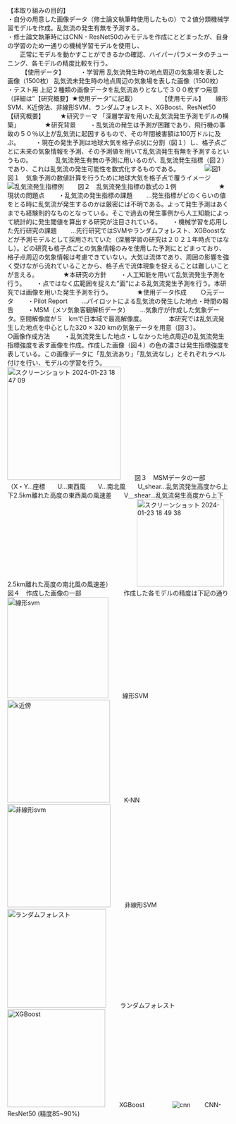 【本取り組みの目的】   
・自分の用意した画像データ（修士論文執筆時使用したもの）で２値分類機械学習モデルを作成。乱気流の発生有無を予測する。  
・修士論文執筆時にはCNN - ResNet50のみモデルを作成にとどまったが、自身の学習のため一通りの機械学習モデルを使用し、  
　　正常にモデルを動かすことができるかの確認、ハイパーパラメータのチューニング、各モデルの精度比較を行う。  
　　
【使用データ】 　　
・学習用 乱気流発生時の地点周辺の気象場を表した画像（1500枚） 乱気流未発生時の地点周辺の気象場を表した画像（1500枚）　　
・テスト用 上記２種類の画像データを乱気流ありとなしで３００枚ずつ用意 （詳細は”【研究概要】★使用データ”に記載）　　
　　
【使用モデル】　　
線形SVM、K近傍法、非線形SVM、ランダムフォレスト、XGBoost、ResNet50　　
【研究概要】 　　
★研究テーマ 「深層学習を用いた乱気流発生予測モデルの構築」　　
　　
★研究背景　　
・乱気流の発生は予測が困難であり、飛行機の事故の５０％以上が乱気流に起因するもので、その年間被害額は100万ドルに及ぶ。 　　
・現在の発生予測は地球大気を格子点状に分割（図１）し、格子点ごとに未来の気象情報を予測、その予測値を用いて乱気流発生有無を予測するというもの。　　
　　乱気流発生有無の予測に用いるのが、乱気流発生指標（図２）であり、これは乱気流の発生可能性を数式化するものである。　　
　　
![図1](https://github.com/Keisuke-watanabee/classification-of-turbulence/assets/154974337/11f8624f-fc37-400d-a770-d9acebe7f9d5)　　
図１　気象予測の数値計算を行うために地球大気を格子点で覆うイメージ　　
![乱気流発生指標例](https://github.com/Keisuke-watanabee/classification-of-turbulence/assets/154974337/a6b73980-1096-4f43-9ca7-990e03518585)　　
図２　乱気流発生指標の数式の１例　　
　　
　　
★現状の問題点　　
・乱気流の発生指標の課題　　
…発生指標がどのくらいの値をとる時に乱気流が発生するのかは厳密には不明である。よって発生予測はあくまでも経験則的なものとなっている。そこで過去の発生事例から人工知能によって統計的に発生閾値を算出する研究が注目されている。　　
・機械学習を応用した先行研究の課題　　
…先行研究ではSVMやランダムフォレスト、XGBoostなどが予測モデルとして採用されていた（深層学習の研究は２０２１年時点ではなし）。どの研究も格子点ごとの気象情報のみを使用した予測にとどまっており、格子点周辺の気象情報は考慮できていない。大気は流体であり、周囲の影響を強く受けながら流れていることから、格子点で流体現象を捉えることは難しいことが言える。　　
　　
★本研究の方針　　
・人工知能を用いて乱気流発生予測を行う。　　
・点ではなく広範囲を捉えた”面”による乱気流発生予測を行う。本研究では画像を用いた発生予測を行う。　　
　　
★使用データ作成　　
○元データ　　
・Pilot Report　　
…パイロットによる乱気流の発生した地点・時間の報告　　
・MSM（メソ気象客観解析データ）　　
…気象庁が作成した気象データ。空間解像度が５　kmで日本域で最高解像度。　　
　　本研究では乱気流発生した地点を中心とした320 × 320 kmの気象データを用意（図３）。　　
　　
○画像作成方法　　
・乱気流発生した地点・しなかった地点周辺の乱気流発生指標強度を表す画像を作成。作成した画像（図４）の色の濃さは発生指標強度を表している。この画像データに「乱気流あり」「乱気流なし」とそれぞれラベル付けを行い、モデルの学習を行う。　　
　　
<img width="257" alt="スクリーンショット 2024-01-23 18 47 09" src="https://github.com/Keisuke-watanabee/classification-of-turbulence/assets/154974337/1dd45705-d160-4704-8eb6-87aae8a1bd9b">　　
図３　MSMデータの一部　　（X・Y…座標　　U…東西風　　V…南北風　　U_shear…乱気流発生高度から上下2.5km離れた高度の東西風の風速差　　V＿shear…乱気流発生高度から上下2.5km離れた高度の南北風の風速差）　　
　　
<img width="198" alt="スクリーンショット 2024-01-23 18 49 38" src="https://github.com/Keisuke-watanabee/classification-of-turbulence/assets/154974337/406feef7-7639-494f-86a4-b06cb4de9311">　　
図４　作成した画像の一部　　
　　
　　
作成した各モデルの精度は下記の通り　　
　　
<img width="229" alt="線形svm" src="https://github.com/Keisuke-watanabee/classification-of-turbulence/assets/154974337/0b41e9b8-7715-4c5e-9067-5c3d3ff5d097">　　
線形SVM　　
　　
<img width="233" alt="k近傍" src="https://github.com/Keisuke-watanabee/classification-of-turbulence/assets/154974337/9e045c2a-a444-41af-a5e6-6a8135b31d0c">　　
K-NN　　
　　
<img width="234" alt="非線形svm" src="https://github.com/Keisuke-watanabee/classification-of-turbulence/assets/154974337/b3494410-efcd-415c-9c5f-2c44535bd036">　　
非線形SVM　　
　　
<img width="224" alt="ランダムフォレスト" src="https://github.com/Keisuke-watanabee/classification-of-turbulence/assets/154974337/068086e3-16ab-4737-8c50-f09f24be542f">　　
ランダムフォレスト　　
　　
<img width="222" alt="XGBoost" src="https://github.com/Keisuke-watanabee/classification-of-turbulence/assets/154974337/2e1a2c20-9bee-4436-be4d-4084ac59994d">　　
XGBoost　　
　　
![cnn](https://github.com/Keisuke-watanabee/classification-of-turbulence/assets/154974337/6aa79af6-f1e4-4f96-a738-ea401829abc5)　　
CNN-ResNet50 (精度85~90%)　　


